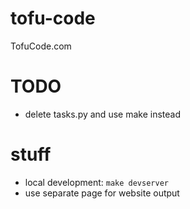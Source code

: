 # tofu-code
TofuCode.com


# TODO 
* delete tasks.py and use make instead 


# stuff
* local development: `make devserver`
* use separate page for website output

